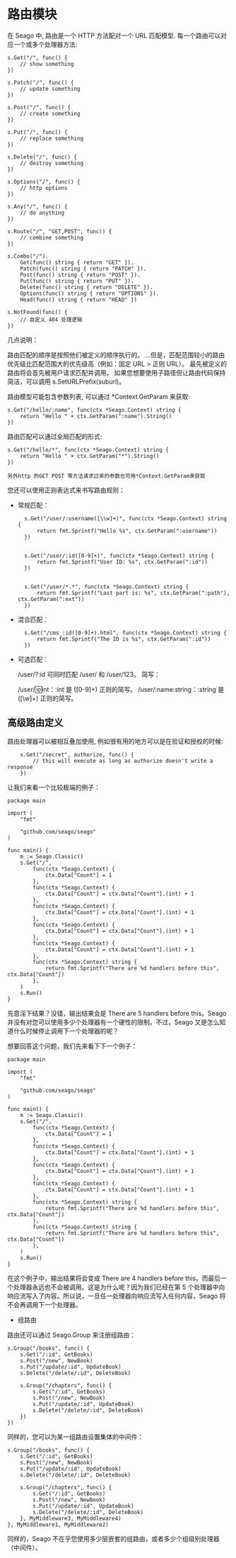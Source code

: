 # 路由模块
在 Seago 中, 路由是一个 HTTP 方法配对一个 URL 匹配模型. 每一个路由可以对应一个或多个处理器方法:

	s.Get("/", func() {
	    // show something
	})

	s.Patch("/", func() {
	    // update something
	})

	s.Post("/", func() {
	    // create something
	})

	s.Put("/", func() {
	    // replace something
	})

	s.Delete("/", func() {
	    // destroy something
	})

	s.Options("/", func() {
	    // http options
	})

	s.Any("/", func() {
	    // do anything
	})

	s.Route("/", "GET,POST", func() {
	    // combine something
	})

	s.Combo("/").
	    Get(func() string { return "GET" }).
	    Patch(func() string { return "PATCH" }).
	    Post(func() string { return "POST" }).
	    Put(func() string { return "PUT" }).
	    Delete(func() string { return "DELETE" }).
	    Options(func() string { return "OPTIONS" }).
	    Head(func() string { return "HEAD" })

	s.NotFound(func() {
	    // 自定义 404 处理逻辑
	})
几点说明：

路由匹配的顺序是按照他们被定义的顺序执行的，
…但是，匹配范围较小的路由优先级比匹配范围大的优先级高（例如：固定 URL > 正则 URL）。
最先被定义的路由将会首先被用户请求匹配并调用。
如果您想要使用子路径但让路由代码保持简洁，可以调用 s.SetURLPrefix(suburl)。

路由模型可能包含参数列表, 可以通过 *Context.GetParam 来获取:

	s.Get("/hello/:name", func(ctx *Seago.Context) string {
	    return "Hello " + ctx.GetParam(":name").String()
	})
路由匹配可以通过全局匹配的形式:

	s.Get("/hello/*", func(ctx *Seago.Context) string {
    	return "Hello " + ctx.GetParam("*").String()
	})

`另外http 的GET POST 等方法请求过来的参数也可用*Context.GetParam来获取`

您还可以使用正则表达式来书写路由规则：

* 常规匹配：

		s.Get("/user/:username([\\w]+)", func(ctx *Seago.Context) string {
		    return fmt.Sprintf("Hello %s", ctx.GetParam(":username"))
		})


		s.Get("/user/:id([0-9]+)", func(ctx *Seago.Context) string {
		    return fmt.Sprintf("User ID: %s", ctx.GetParam(":id"))
		})


		s.Get("/user/*.*", func(ctx *Seago.Context) string {
		    return fmt.Sprintf("Last part is: %s", ctx.GetParam(":path"), ctx.GetParam(":ext"))
		})
* 混合匹配：

		s.Get("/cms_:id([0-9]+).html", func(ctx *Seago.Context) string {
		    return fmt.Sprintf("The ID is %s", ctx.GetParam(":id"))
		})
* 可选匹配：

	/user/?:id 可同时匹配 /user/ 和 /user/123。
简写：

	/user/:id:int：:int 是 ([0-9]+) 正则的简写。
	/user/:name:string：:string 是 ([\w]+) 正则的简写。
	
## 高级路由定义

路由处理器可以被相互叠加使用, 例如很有用的地方可以是在验证和授权的时候:

		s.Get("/secret", authorize, func() {
		    // this will execute as long as authorize doesn't write a response
		})
让我们来看一个比较极端的例子：

	package main

	import (
	    "fmt"

	    "github.com/seago/seago"
	)

	func main() {
	    m := Seago.Classic()
	    s.Get("/",
	        func(ctx *Seago.Context) {
	            ctx.Data["Count"] = 1
	        },
	        func(ctx *Seago.Context) {
	            ctx.Data["Count"] = ctx.Data["Count"].(int) + 1
	        },
	        func(ctx *Seago.Context) {
	            ctx.Data["Count"] = ctx.Data["Count"].(int) + 1
	        },
	        func(ctx *Seago.Context) {
	            ctx.Data["Count"] = ctx.Data["Count"].(int) + 1
	        },
	        func(ctx *Seago.Context) {
	            ctx.Data["Count"] = ctx.Data["Count"].(int) + 1
	        },
	        func(ctx *Seago.Context) string {
	            return fmt.Sprintf("There are %d handlers before this", ctx.Data["Count"])
	        },
	    )
	    s.Run()
	}
先意淫下结果？没错，输出结果会是 There are 5 handlers before this。Seago 并没有对您可以使用多少个处理器有一个硬性的限制。不过，Seago 又是怎么知道什么时候停止调用下一个处理器的呢？

想要回答这个问题，我们先来看下下一个例子：

	package main

	import (
	    "fmt"

	    "github.com/seago/seago"
	)

	func main() {
	    m := Seago.Classic()
	    s.Get("/",
	        func(ctx *Seago.Context) {
	            ctx.Data["Count"] = 1
	        },
	        func(ctx *Seago.Context) {
	            ctx.Data["Count"] = ctx.Data["Count"].(int) + 1
	        },
	        func(ctx *Seago.Context) {
	            ctx.Data["Count"] = ctx.Data["Count"].(int) + 1
	        },
	        func(ctx *Seago.Context) {
	            ctx.Data["Count"] = ctx.Data["Count"].(int) + 1
	        },
	        func(ctx *Seago.Context) string {
	            return fmt.Sprintf("There are %d handlers before this", ctx.Data["Count"])
	        },
	        func(ctx *Seago.Context) string {
	            return fmt.Sprintf("There are %d handlers before this", ctx.Data["Count"])
	        },
	    )
	    s.Run()
	}
在这个例子中，输出结果将会变成 There are 4 handlers before this，而最后一个处理器永远也不会被调用。这是为什么呢？因为我们已经在第 5 个处理器中向响应流写入了内容。所以说，一旦任一处理器向响应流写入任何内容，Seago 将不会再调用下一个处理器。

* 组路由

路由还可以通过 Seago.Group 来注册组路由：

	s.Group("/books", func() {
	    s.Get("/:id", GetBooks)
	    s.Post("/new", NewBook)
	    s.Put("/update/:id", UpdateBook)
	    s.Delete("/delete/:id", DeleteBook)
	    
	    s.Group("/chapters", func() {
	        s.Get("/:id", GetBooks)
	        s.Post("/new", NewBook)
	        s.Put("/update/:id", UpdateBook)
	        s.Delete("/delete/:id", DeleteBook)
	    })
	})
同样的，您可以为某一组路由设置集体的中间件：

	s.Group("/books", func() {
	    s.Get("/:id", GetBooks)
	    s.Post("/new", NewBook)
	    s.Put("/update/:id", UpdateBook)
	    s.Delete("/delete/:id", DeleteBook)
	    
	    s.Group("/chapters", func() {
	        s.Get("/:id", GetBooks)
	        s.Post("/new", NewBook)
	        s.Put("/update/:id", UpdateBook)
	        s.Delete("/delete/:id", DeleteBook)
	    }, MyMiddleware3, MyMiddleware4)
	}, MyMiddleware1, MyMiddleware2)
同样的，Seago 不在乎您使用多少层嵌套的组路由，或者多少个组级别处理器（中间件）。